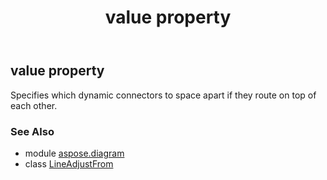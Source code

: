 ﻿---
title: value property
second_title: Aspose.Diagram for Python via .NET API References
description: 
type: docs
weight: 40
url: /python-net/aspose.diagram/lineadjustfrom/value/
is_root: false
---

## value property


Specifies which dynamic connectors to space apart if they route on top of each other.

### See Also
* module [aspose.diagram](../../)
* class [LineAdjustFrom](/diagram/python-net/aspose.diagram/lineadjustfrom)
